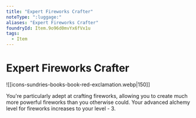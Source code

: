 ```yaml
---
title: "Expert Fireworks Crafter"
noteType: ":luggage:"
aliases: "Expert Fireworks Crafter"
foundryId: Item.9o96d0mvYx6fVx1u
tags:
  - Item
---
```


# Expert Fireworks Crafter
![[icons-sundries-books-book-red-exclamation.webp|150]]

You're particularly adept at crafting fireworks, allowing you to create much more powerful fireworks than you otherwise could. Your advanced alchemy level for fireworks increases to your level - 3.

